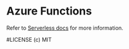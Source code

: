 # Azure Functions

Refer to [Serverless docs](https://serverless.com/framework/docs/providers/azure/guide/intro/) for more information.

#LICENSE (c) MIT
